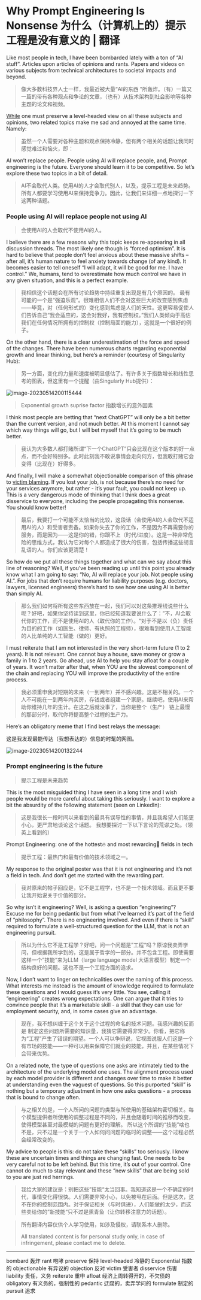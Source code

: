 # Why Prompt Engineering Is Nonsense 为什么（计算机上的）提示工程是没有意义的 | 翻译

Like most people in tech, I have been bombarded lately with a ton of “AI stuff”. Articles upon articles of opinions and rants. Papers and videos on various subjects from technical architectures to societal impacts and beyond.

> 像大多数科技界人士一样，我最近被大量“AI的东西 ”所轰炸。（有）一篇又一篇的带有各种观点和争论的文章，（也有）从技术架构到社会影响等各种主题的论文和视频。

<u>While</u> one must preserve a level-headed view on all these subjects and opinions, two related topics make me sad and annoyed at the same time. Namely:

> 虽然一个人需要对各种主题和观点保持冷静，但有两个相关的话题让我同时感觉难过和恼火，即： 

AI won’t replace people. People using AI will replace people, and,
Prompt engineering is the future. Everyone should learn it to be competitive.
So let’s explore these two topics in a bit of detail.

> AI不会取代人类。使用AI的人才会取代别人，以及，提示工程是未来趋势。所有人都要学习使用AI来保持竞争力。因此，让我们来详细一点地探讨一下这两种话题。



### People using AI will replace people not using AI

> 会使用AI的人会取代不使用AI的人。

I believe there are a few reasons why this topic keeps re-appearing in all discussion threads. The most likely one though is “forced optimism”. It is hard to believe that people don’t feel anxious about these massive shifts – after all, it’s human nature to feel anxiety towards change (of any kind). It becomes easier to tell oneself “I will adapt, it will be good for me. I have control.” We, humans, tend to overestimate how much control we have in any given situation, and this is a perfect example.

> 我相信这个话题会在所有讨论趋势中持续重复出现是有几个原因的。 最有可能的一个是“强迫乐观”。很难相信人们不会对这些巨大的改变感到焦虑——毕竟，对（任何形式的）变化感到焦虑是人们的天性。这更容易促使人们告诉自己“我会适应的，这会对我好，我有控制权。”我们人类倾向于高估我们在任何情况所拥有的控制权（控制局面的能力），这就是一个很好的例子。  

On the other hand, there is a clear underestimation of the force and speed of the changes. There have been numerous charts regarding exponential growth and linear thinking, but here’s a reminder (courtesy of Singularity Hub):

> 另一方面，变化的力量和速度被明显低估了。有许多关于指数增长和线性思考的图表，但这里有一个提醒（由Singularly Hub提供）： 

![image-20230514200115444](https://104.238.153.7/blog/2023/05/14/image-20230514200115444.png)

> Exponential growth suprise factor 指数增长的意外因素

I think most people are betting that “next ChatGPT” will only be a bit better than the current version, and not much better. At this moment I cannot say which way things will go, but I will bet myself that it’s going to be much better.

> 我认为大多数人都打赌所谓“下一个ChatGPT”只会比现在这个版本的好一点点，而不会好特别多。此时此刻我不敢说事情会走向何方，但我敢打赌它会变得（比现在）好得多。 

And finally, I will make a somewhat objectionable comparison of this phrase to <u>victim blaming</u>. If you lost your job, is not because there’s no need for your services anymore, but rather - it’s your fault, you could not keep up. This is a very dangerous mode of thinking that I think does a great disservice to everyone, including the people propagating this nonsense. You should know better!

> 最后，我要打一个可能不太恰当的比较，这段话（会使用AI的人会取代不适用AI的人）和受害者责备。如果你失去了你的工作，不是因为不再需要你的服务，而是因为——这是你的错，你跟不上（时代/进度）。这是一种非常危险的思维方式，我认为它对每个人都造成了很大的伤害，包括传播这些胡言乱语的人。你们应该更清楚！

So how do we put all these things together and what can we say about this line of reasoning? Well, if you’ve been reading up until this point you already know what I am going to say: “No, AI will replace your job. Not people using AI.”. For jobs that don’t require humans for liability purposes (e.g. doctors, lawyers, licensed engineers) there’s hard to see how one using AI is better than simply AI.

> 那么我们如何将所有这些东西放在一起，我们可以对这条推理线说些什么呢？好吧，如果你坚持读到这里，你已经知道我要说什么了：”不，AI会取代你的工作，而不是使用AI的人（取代你的工作）。“对于不是以（负）责任为目的的工作（如医生、律师、有执照的工程师），很难看到使用人工智能的人比单纯的人工智能（做的）更好。

I must reiterate that I am not interested in the very short-term future (1 to 2 years). It is not relevant. One cannot buy a house, save money or grow a family in 1 to 2 years. Go ahead, use AI to help you stay afloat for a couple of years. It won’t matter after that, when YOU are the slowest component of the chain and replacing YOU will improve the productivity of the entire process.

> 我必须重申我对短期的未来（一到两年）并不感兴趣。这是不相关的。一个人不可能在一到两年内买房，存钱或者组建一个家庭。继续吧，使用AI来帮助你维持几年的生计。在这之后就没事了，当你是整个（生产）  链上最慢的那部分时，取代你将提高整个过程的生产力。  

Here’s an obligatory meme that I find best relays the message:

这是我发现最能传达（我想表达的）信息的时髦的网图。  

![image-20230514200132244](https://104.238.153.7/blog/2023/05/14/image-20230514200132244.png)

### Prompt engineering is the future

> 提示工程是未来趋势

This is the most misguided thing I have seen in a long time and I wish people would be more careful about taking this seriously. I want to explore a bit the absurdity of the following statement (seen on LinkedIn):

> 这是我很长一段时间以来看到的最具有误导性的事情，并且我希望人们能更小心，更严肃地谈论这个话题。 我想要探讨一下以下言论的荒谬之处。（领英上看到的）

Prompt Engineering: one of the hottest🔥 and most rewarding🤑 fields in tech

> 提示工程：最热门和最有价值的技术领域之一。

My response to the original poster was that it is not engineering and it’s not a field in tech. And don’t get me started with the rewarding part.

> 我对原来的帖子回应是，它不是工程学，也不是一个技术领域。而且更不要让我开始说关于价值的部分。 

So why isn’t it engineering? Well, is asking a question “engineering”? Excuse me for being pedantic but from what I’ve learned it’s part of the field of “philosophy”. There is no engineering involved. And even if there is “skill” required to formulate a well-structured question for the LLM, that is not an engineering pursuit.

> 所以为什么它不是工程学？好吧，问一个问题是”工程“吗？原谅我卖弄学问，但根据我所学到的，这是属于哲学的一部分。并不包含工程。即使需要这样一个”技能“来为LLM（large language model 大语言模型）制定一个结构良好的问题。这也不是一个工程方面的追求。 

Now, I don’t want to linger on technicalities over the naming of this process. What interests me instead is the amount of knowledge required to formulate these questions and I would guess it’s very little. You see, calling it “engineering” creates wrong expectations. One can argue that it tries to convince people that it’s a marketable skill - a skill that they can use for employment security, and, in some cases give an advantage.

> 现在，我不想纠缠于这个关于这个过程的命名的技术问题。我感兴趣的反而是 制定这些问题所需要的知识量，我猜它需要得非常少。你看，把它称为“工程”产生了错误的期望。一个人可以争辩说，它视图说服人们这是一个有市场的技能——一种可以用来保障它们就业的技能，并且，在某些情况下会带来优势。    

On a related note, the type of questions one asks are intimately tied to the architecture of the underlying model one uses. The alignment process used by each model provider is different and changes over time to make it better at understanding even the vaguest of questions. So this purported “skill” is nothing but a temporary adjustment in how one asks questions - a process that is bound to change often.

> 与之相关的是，一个人所问的问题的类型与所使用的基础架构密切相关。每个模型提供者所使用的调整过程是不同的，并且会随着时间的推移而改变，使得模型甚至对最模糊的问题有更好的理解。  所以这个所谓的“技能”啥也不是，只不过是一个关于一个人如何问问题的临时的调整——这个过程必然会经常改变的。  

My advice to people is this: do not take these “skills” too seriously. I know these are uncertain times and things are changing fast. One needs to be very careful not to be left behind. But this time, it’s out of your control. One cannot do much to stay relevant and these “new skills” that are being sold to you are just red herrings.

> 我给大家的建议是：别把这些”技能“太当回事。我知道这是一个不确定的时代，事情变化得很快。人们需要非常小心，以免被甩在后面。但是这次，这不在你的控制范围内。对于保证相关（与时俱进），人们能做的太少，而这些卖给你的”新技能“只不过是熏青鱼（让你转移注意力的话题）。 

> 所有翻译内容仅供个人学习使用，如涉及侵权，请联系本人删除。
>
> All translated content is for personal study only, in case of infringement, please contact me to delete.



---

bombard 轰炸
rant 咆哮
preserve 保持
level-headed 冷静的
Exponential 指数的
objectionable 有异议的
objection 反对
victim 受害者
disservice 伤害
liability 责任，义务
reiterate 重申
afloat 经济上周转得开的，不欠债的
obligatory 有义务的，强制性的
pedantic 迂腐的，卖弄学问的
formulate 制定的
pursuit 追求
